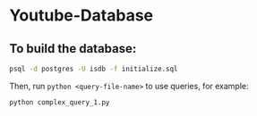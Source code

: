 # Youtube-Database

## To build the database:
```bash
psql -d postgres -U isdb -f initialize.sql
```

Then, run `python <query-file-name>` to use queries, for example:
```bash
python complex_query_1.py
```
